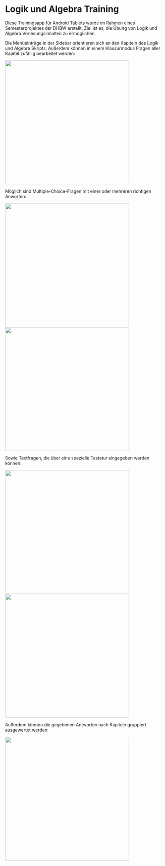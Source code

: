 # Logik und Algebra Training
Diese Trainingsapp für Android Tablets wurde im Rahmen eines Semesterprojektes der DHBW erstellt. Ziel ist es, die Übung von Logik und Algebra Vorlesungsinhalten zu ermöglichen.

Die Menüeinträge in der Sidebar orientieren sich an den Kapiteln des Logik und Algebra Skripts. Außerdem können in einem Klausurmodus Fragen aller Kapitel zufällig bearbeitet werden:

<img src="https://user-images.githubusercontent.com/21066449/29487105-8b80f686-84f4-11e7-94e7-8f4bfa398263.png" width="400">

Möglich sind Multiple-Choice-Fragen mit einer oder mehreren richtigen Anworten:

<img src="https://user-images.githubusercontent.com/21066449/29487104-8b80c0c6-84f4-11e7-8bdd-6ee50f94b227.png" width="400">   <img src="https://user-images.githubusercontent.com/21066449/29487106-8b813efc-84f4-11e7-96d7-c630db0c6b27.png" width="400">

Sowie Textfragen, die über eine spezielle Tastatur eingegeben werden können:

<img src="https://user-images.githubusercontent.com/21066449/29487109-8b82a9e0-84f4-11e7-807e-9614b3d476bc.png" width="400">   <img src="https://user-images.githubusercontent.com/21066449/29487107-8b820eea-84f4-11e7-988f-42fda74d118c.png" width="400">

Außerdem können die gegebenen Antworten nach Kapiteln gruppiert ausgewertet werden:

<img src="https://user-images.githubusercontent.com/21066449/29487108-8b82a71a-84f4-11e7-96d9-8f1f25760d00.png" width="400">
